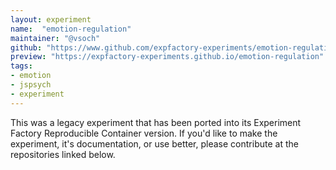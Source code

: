 ```yaml
---
layout: experiment
name:  "emotion-regulation"
maintainer: "@vsoch"
github: "https://www.github.com/expfactory-experiments/emotion-regulation"
preview: "https://expfactory-experiments.github.io/emotion-regulation"
tags:
- emotion
- jspsych
- experiment
---
```


This was a legacy experiment that has been ported into its Experiment Factory Reproducible Container version. If you'd like to make the experiment, it's documentation, or use better, please contribute at the repositories linked below.
